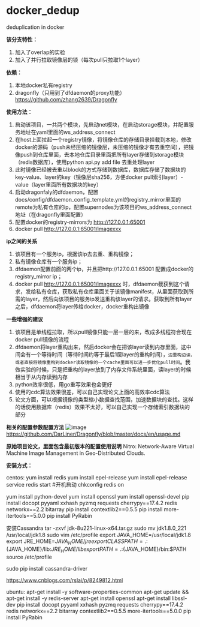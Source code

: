 # docker_dedup
deduplication in docker

**该分支特性：**
1. 加入了overlap的实验
2. 加入了并行拉取镜像层的锁（每次pull只拉取1个layer）

**依赖：**
1. 本地docker私有registry
2. dragonfly（只用到了dfdaemon的proxy功能）https://github.com/zhang2639/Dragonfly


**使用方法：**
1. 启动该项目，一共两个模块，先启动net模块，在启动storage模块，并配置服务地址在yaml里面的ws_address_connect
2. 在host上面拉起一个registry镜像，将镜像仓库的存储目录挂载到本地，修改docker的源码（push未经压缩的镜像层，未压缩的镜像才有去重空间），把镜像push到仓库里面，去本地仓库目录里面把所有layer存储到storage模块（redis数据库），使用python api.py add file 去重处理layer
3. 此时镜像已经被去重以block的方式存储到数据库，数据库存储了数据块的key-value、layer的key（镜像层sha256，方便docker pull索引layer）-value（layer里面所有数据块的key）
4. 启动dragonfaly的dfdaemon，配置docs/config/dfdaemon_config_template.yml的registry_mirror里面的remote为私有仓库的ip，配置supernodes为该项目的ws_address_connect地址（在dragonfly里面配置）
5. 配置docker的registry-mirrors为 http://127.0.0.1:65001
6. docker pull http://127.0.0.1:65001/imagexxx

**ip之间的关系**
1. 该项目有一个服务ip，根据该ip去去重、重构镜像；
2. 私有镜像仓库有一个服务ip；
3. dfdaemon配置前面的两个ip，并且把http://127.0.0.1:65001 配置成docker的registry_mirror ip；
4. docker pull http://127.0.0.1:65001/imagexxx 时，dfdaemon截获到这个请求，发给私有仓库，获取私有仓库里面关于该镜像manifest，从里面获取到所需的layer，然后向该项目的服务ip发送重构该layer的请求。获取到所有layer之后，dfdaemon将layer传给docker，docker重构出镜像


**一些增强的建议**
1. 该项目是单线程拉取，所以pull镜像只能一层一层的来，改成多线程符合现在docker pull镜像的流程
2. dfdaemon将layer重构出来，然后docker会在把该layer读到内存里面，这中间会有一个等待时间（等待时间约等于最后1层layer的重构时间），``边重构边读，或者直接将镜像重构到docker读取镜像的一个cache里面可以进一步优化pull时间``。我做实验的时候，只是把重构的layer放到了内存文件系统里面，读layer的时候相当于从内存读到内存
3. python效率很低，用go重写效果也会更好
4. 使用的cdc算法效果很差，可以自己实现论文上面的高效率cdc算法
5. 论文方面，可以根据镜像的类型缩小数据查找范围，加速数据块的查找。这样的话使用数据库（redis）效果不太好，可以自己实现一个存储索引数据块的部分


**相关的配置参数配置方法**
![image](https://user-images.githubusercontent.com/20706317/114715172-5fd53c80-9d65-11eb-9676-b90a2fb2a79b.png)
https://github.com/DarLiner/Dragonfly/blob/master/docs/en/usage.md



**原始项目论文，里面包含最初版本的配置使用说明**
Nitro: Network-Aware Virtual Machine Image Management in Geo-Distributed Clouds.

**安装方式：**

centos:
yum install redis
yum install epel-release
yum install epel-release
service redis start
#开机启动
chkconfig redis on

yum install python-devel
yum install openssl
yum install openssl-devel
pip install docopt pyyaml xxhash pyzmq requests cherrypy==17.4.2 redis networkx==2.2 bitarray
pip install contextlib2==0.5.5
pip install more-itertools==5.0.0
pip install PyRabin


安装Cassandra
tar -zxvf jdk-8u221-linux-x64.tar.gz
sudo mv jdk1.8.0_221  /usr/local/jdk1.8
sudo vim /etc/profile
	export JAVA_HOME=/usr/local/jdk1.8
	export JRE_HOME=${JAVA_HOME}/jre
	export CLASSPATH=.:${JAVA_HOME}/lib:${JRE_HOME}/lib
	export PATH=.:${JAVA_HOME}/bin:$PATH
source /etc/profile

sudo pip install cassandra-driver


https://www.cnblogs.com/rslai/p/8249812.html

ubuntu:
apt-get install -y software-properties-common
apt-get update && apt-get install -y redis-server
apt-get install openssl
apt-get install libssl-dev
pip install docopt pyyaml xxhash pyzmq requests cherrypy==17.4.2 redis networkx==2.2 bitarray contextlib2==0.5.5 more-itertools==5.0.0 
pip install PyRabin
